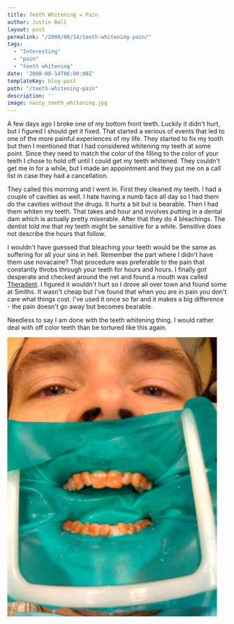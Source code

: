 ```yaml
---
title: Teeth Whitening = Pain
author: Justin Ball
layout: post
permalink: "/2008/08/14/teeth-whitening-pain/"
tags:
  - "Interesting"
  - "pain"
  - "teeth whitening"
date: '2008-08-14T06:00:00Z'
templateKey: blog-post
path: "/teeth-whitening-pain"
description: ''
image: nasty_teeth_whitening.jpg
---
```


A few days ago I broke one of my bottom front teeth. Luckily it didn't hurt, but I figured I should get it fixed. That started a serious of events that led to one of the more painful experiences of my life. They started to fix my tooth but then I mentioned that I had considered whitening my teeth at some point. Since they need to match the color of the filling to the color of your teeth I chose to hold off until I could get my teeth whitened. They couldn't get me in for a while, but I made an appointment and they put me on a call list in case they had a cancellation.

They called this morning and I went in. First they cleaned my teeth. I had a couple of cavities as well. I hate having a numb face all day so I had them do the cavities without the drugs. It hurts a bit but is bearable. Then I had them whiten my teeth. That takes and hour and involves putting in a dental dam which is actually pretty miserable. After that they do 4 bleachings. The dentist told me that my teeth might be sensitive for a while. Sensitive does not describe the hours that follow. 

I wouldn't have guessed that bleaching your teeth would be the same as suffering for all your sins in hell. Remember the part where I didn't have them use novacaine? That procedure was preferable to the pain that constantly throbs through your teeth for hours and hours. I finally got desperate and checked around the net and found a mouth was called [Theradent][1]. I figured it wouldn't hurt so I drove all over town and found some at Smiths. It wasn't cheap but I've found that when you are in pain you don't care what things cost. I've used it once so far and it makes a big difference - the pain doesn't go away but becomes bearable.

 [1]: http://www.alva-amco.com/theradent/theradent_sku.html

Needless to say I am done with the teeth whitening thing. I would rather deal with off color teeth than be tortured like this again.

<img src="nasty_teeth_whitening.jpg" />

